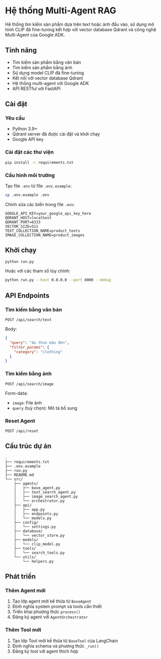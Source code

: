 # Hệ thống Multi-Agent RAG

Hệ thống tìm kiếm sản phẩm dựa trên text hoặc ảnh đầu vào, sử dụng mô hình CLIP đã fine-tuning kết hợp với vector database Qdrant và công nghệ Multi-Agent của Google ADK.

## Tính năng

- Tìm kiếm sản phẩm bằng văn bản
- Tìm kiếm sản phẩm bằng ảnh
- Sử dụng model CLIP đã fine-tuning
- Kết nối với vector database Qdrant
- Hệ thống multi-agent với Google ADK
- API RESTful với FastAPI

## Cài đặt

### Yêu cầu

- Python 3.9+
- Qdrant server đã được cài đặt và khởi chạy
- Google API key

### Cài đặt các thư viện

```bash
pip install -r requirements.txt
```

### Cấu hình môi trường

Tạo file `.env` từ file `.env.example`:

```bash
cp .env.example .env
```

Chỉnh sửa các biến trong file `.env`:

```
GOOGLE_API_KEY=your_google_api_key_here
QDRANT_HOST=localhost
QDRANT_PORT=6333
VECTOR_SIZE=512
TEXT_COLLECTION_NAME=product_texts
IMAGE_COLLECTION_NAME=product_images
```

## Khởi chạy

```bash
python run.py
```

Hoặc với các tham số tùy chỉnh:

```bash
python run.py --host 0.0.0.0 --port 8000 --debug
```

## API Endpoints

### Tìm kiếm bằng văn bản

```
POST /api/search/text
```

Body:
```json
{
  "query": "áo thun màu đen",
  "filter_params": {
    "category": "clothing"
  }
}
```

### Tìm kiếm bằng ảnh

```
POST /api/search/image
```

Form-data:
- `image`: File ảnh
- `query` (tuỳ chọn): Mô tả bổ sung

### Reset Agent

```
POST /api/reset
```

## Cấu trúc dự án

```
.
├── requirements.txt
├── .env.example
├── run.py
├── README.md
└── src/
    ├── agents/
    │   ├── base_agent.py
    │   ├── text_search_agent.py
    │   ├── image_search_agent.py
    │   └── orchestrator.py
    ├── api/
    │   ├── app.py
    │   ├── endpoints.py
    │   └── models.py
    ├── config/
    │   └── settings.py
    ├── database/
    │   └── vector_store.py
    ├── models/
    │   └── clip_model.py
    ├── tools/
    │   └── search_tools.py
    └── utils/
        └── helpers.py
```

## Phát triển

### Thêm Agent mới

1. Tạo lớp agent mới kế thừa từ `BaseAgent`
2. Định nghĩa system prompt và tools cần thiết
3. Triển khai phương thức `process()`
4. Đăng ký agent với `AgentOrchestrator`

### Thêm Tool mới

1. Tạo lớp Tool mới kế thừa từ `BaseTool` của LangChain
2. Định nghĩa schema và phương thức `_run()`
3. Đăng ký tool với agent thích hợp 